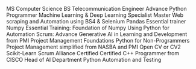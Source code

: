 MS Computer Science
BS Telecommunication Engineer
Advance Python Programmer
Machine Learning & Deep Learning Specialist
Master Web scraping and Automation using BS4 & Selenium
Pandas Essential trainer
Numpy Essential Training: Foundation of Numpy
Using Python for Automation
Scrum: Advance
Generative AI in Learning and Development from PMI
Project Management Foundations
Python for Non-Programmers
Project Management simplified from NASBA and PMI
Open CV or CV2 
Scikit-Learn
Scrum Alliance Certified
Certified C++ Programmer from CISCO
Head of AI Department
Python Automation and Testing
